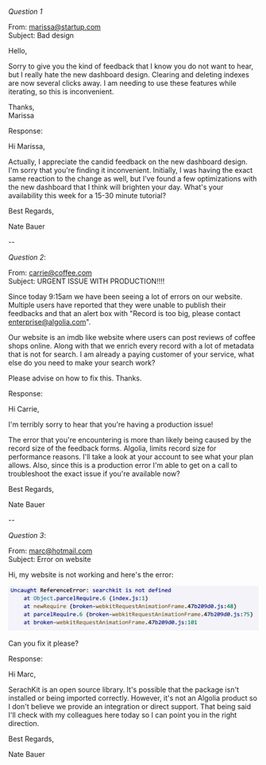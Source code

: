 *Question 1*  

 
From: marissa@startup.com  
Subject:  Bad design  

Hello,  
  
Sorry to give you the kind of feedback that I know you do not want to hear, but I really hate the new dashboard design. Clearing and deleting indexes are now several clicks away. I am needing to use these features while iterating, so this is inconvenient.  
   
Thanks,  
Marissa  


Response: 

Hi Marissa, 

Actually, I appreciate the candid feedback on the new dashboard design. I'm sorry that you're finding it inconvenient. Initially, I was having the exact same reaction to the change as well, but I've found a few optimizations with the new dashboard that I think will brighten your day. What's your availability this week for a 15-30 minute tutorial?


Best Regards, 

Nate Bauer
  
--

*Question 2*:   
  
From: carrie@coffee.com  
Subject: URGENT ISSUE WITH PRODUCTION!!!!  
  
Since today 9:15am we have been seeing a lot of errors on our website. Multiple users have reported that they were unable to publish their feedbacks and that an alert box with "Record is too big, please contact enterprise@algolia.com".  
  
Our website is an imdb like website where users can post reviews of coffee shops online. Along with that we enrich every record with a lot of metadata that is not for search. I am already a paying customer of your service, what else do you need to make your search work?  
  
Please advise on how to fix this. Thanks.   


Response: 

Hi Carrie, 

I'm terribly sorry to hear that you're having a production issue! 

The error that you're encountering is more than likely being caused by the record size of the feedback forms. Algolia, limits record size for performance reasons. I'll take a look at your account to see what your plan allows. Also, since this is a production error I'm able to get on a call to troubleshoot the exact issue if you're available now? 

Best Regards, 

Nate Bauer

  
--

*Question 3*:   


From: marc@hotmail.com  
Subject: Error on website  
  
Hi, my website is not working and here's the error:  
  
![error message](./error.png)  
  
Can you fix it please?  

Response: 

Hi Marc, 

SerachKit is an open source library. It's possible that the package isn't installed or being imported correctly. However, it's not an Algolia product so I don't believe we provide an integration or direct support. That being said I'll check with my colleagues here today so I can point you in the right direction.

Best Regards, 

Nate Bauer

